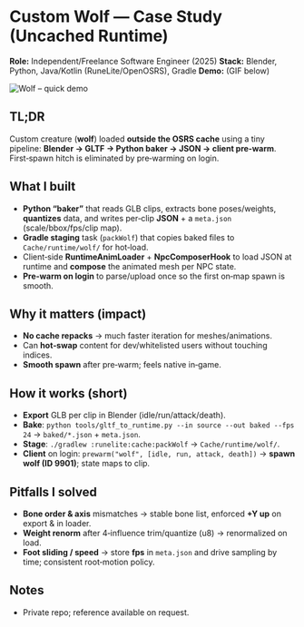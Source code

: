 # Custom Wolf — Case Study (Uncached Runtime)

**Role:** Independent/Freelance Software Engineer (2025)
**Stack:** Blender, Python, Java/Kotlin (RuneLite/OpenOSRS), Gradle
**Demo:** (GIF below)

![Wolf – quick demo](demo.gif)

## TL;DR

Custom creature (**wolf**) loaded **outside the OSRS cache** using a tiny pipeline: **Blender → GLTF → Python baker → JSON → client pre‑warm**. First‑spawn hitch is eliminated by pre‑warming on login.

## What I built

* **Python “baker”** that reads GLB clips, extracts bone poses/weights, **quantizes** data, and writes per‑clip **JSON** + a `meta.json` (scale/bbox/fps/clip map).
* **Gradle staging** task (`packWolf`) that copies baked files to `Cache/runtime/wolf/` for hot‑load.
* Client‑side **RuntimeAnimLoader** + **NpcComposerHook** to load JSON at runtime and **compose** the animated mesh per NPC state.
* **Pre‑warm on login** to parse/upload once so the first on‑map spawn is smooth.

## Why it matters (impact)

* **No cache repacks** → much faster iteration for meshes/animations.
* Can **hot‑swap** content for dev/whitelisted users without touching indices.
* **Smooth spawn** after pre‑warm; feels native in‑game.

## How it works (short)

* **Export** GLB per clip in Blender (idle/run/attack/death).
* **Bake**: `python tools/gltf_to_runtime.py --in source --out baked --fps 24` → `baked/*.json` + `meta.json`.
* **Stage**: `./gradlew :runelite:cache:packWolf` → `Cache/runtime/wolf/`.
* **Client** on login: `prewarm("wolf", [idle, run, attack, death])` → **spawn wolf (ID 9901)**; state maps to clip.

## Pitfalls I solved

* **Bone order & axis** mismatches → stable bone list, enforced **+Y up** on export & in loader.
* **Weight renorm** after 4‑influence trim/quantize (u8) → renormalized on load.
* **Foot sliding / speed** → store **fps** in `meta.json` and drive sampling by time; consistent root‑motion policy.

## Notes

* Private repo; reference available on request.
